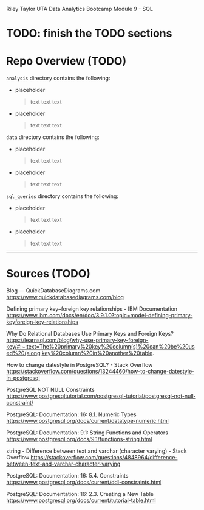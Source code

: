 Riley Taylor
UTA Data Analytics Bootcamp
Module 9 - SQL


# TODO: finish the TODO sections

# Repo Overview (TODO)

`analysis` directory contains the following:

-   placeholder
    >   text text text
-   placeholder
    >   text text text


`data` directory contains the following:

-   placeholder
    >   text text text
-   placeholder
    >   text text text

 
`sql_queries` directory contains the following:

-   placeholder
    >   text text text
-   placeholder
    >   text text text



-----------------------------

# Sources (TODO)

Blog — QuickDatabaseDiagrams.com
https://www.quickdatabasediagrams.com/blog

Defining primary key–foreign key relationships - IBM Documentation
https://www.ibm.com/docs/en/doc/3.9.1.0?topic=model-defining-primary-keyforeign-key-relationships

Why Do Relational Databases Use Primary Keys and Foreign Keys?
https://learnsql.com/blog/why-use-primary-key-foreign-key/#:~:text=The%20primary%20key%20column(s)%20can%20be%20used%20(along,key%20column%20in%20another%20table.

How to change datestyle in PostgreSQL? - Stack Overflow
https://stackoverflow.com/questions/13244460/how-to-change-datestyle-in-postgresql

PostgreSQL NOT NULL Constraints
https://www.postgresqltutorial.com/postgresql-tutorial/postgresql-not-null-constraint/

PostgreSQL: Documentation: 16: 8.1. Numeric Types
https://www.postgresql.org/docs/current/datatype-numeric.html

PostgreSQL: Documentation: 9.1: String Functions and Operators
https://www.postgresql.org/docs/9.1/functions-string.html

string - Difference between text and varchar (character varying) - Stack Overflow
https://stackoverflow.com/questions/4848964/difference-between-text-and-varchar-character-varying

PostgreSQL: Documentation: 16: 5.4. Constraints
https://www.postgresql.org/docs/current/ddl-constraints.html

PostgreSQL: Documentation: 16: 2.3. Creating a New Table
https://www.postgresql.org/docs/current/tutorial-table.html



